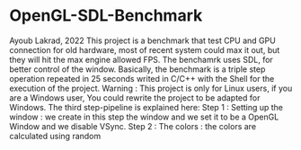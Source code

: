 # OpenGL-SDL-Benchmark
Ayoub Lakrad, 2022
This project is a benchmark that test CPU and GPU connection for old hardware, most of recent system could max it out, but they will hit the max engine allowed FPS.
The benchamrk uses SDL, for better control of the window.
Basically, the benchmark is a triple step operation repeated in 25 seconds writed in C/C++ with the Shell for the execution of the project.
Warning : This project is only for Linux users, if you are a Windows user, You could rewrite the project to be adapted for Windows.
The third step-pipeline is explained here:
  Step 1 : Setting up the window : we create in this step the window and we set it to be a OpenGL Window and we disable VSync.
  Step 2 : The colors : the colors are calculated using random
